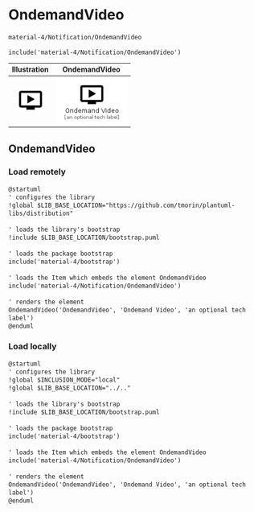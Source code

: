 # OndemandVideo


```text
material-4/Notification/OndemandVideo
```

```text
include('material-4/Notification/OndemandVideo')
```



| Illustration | OndemandVideo |
| :---: | :---: |
| ![illustration for Illustration](../../material-4/Notification/OndemandVideo.png) | ![illustration for OndemandVideo](../../material-4/Notification/OndemandVideo.Local.png) |




## OndemandVideo

### Load remotely
```plantuml
@startuml
' configures the library
!global $LIB_BASE_LOCATION="https://github.com/tmorin/plantuml-libs/distribution"

' loads the library's bootstrap
!include $LIB_BASE_LOCATION/bootstrap.puml

' loads the package bootstrap
include('material-4/bootstrap')

' loads the Item which embeds the element OndemandVideo
include('material-4/Notification/OndemandVideo')

' renders the element
OndemandVideo('OndemandVideo', 'Ondemand Video', 'an optional tech label')
@enduml
```

### Load locally
```plantuml
@startuml
' configures the library
!global $INCLUSION_MODE="local"
!global $LIB_BASE_LOCATION="../.."

' loads the library's bootstrap
!include $LIB_BASE_LOCATION/bootstrap.puml

' loads the package bootstrap
include('material-4/bootstrap')

' loads the Item which embeds the element OndemandVideo
include('material-4/Notification/OndemandVideo')

' renders the element
OndemandVideo('OndemandVideo', 'Ondemand Video', 'an optional tech label')
@enduml
```

